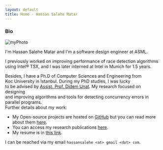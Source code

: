 ```yaml
---
layout: default
title: Home - Hassan Salehe Matar
---
```


### Bio

![myPhoto](/myPhoto.jpg)

I'm Hassan Salehe Matar and I'm a software design engineer at ASML.

I previously worked on improving performance of race detection algorithms  
using Intel® TSX, and I was later interned at Intel in Munich for 1.5 years.

Besides, I have a Ph.D of Computer Sciences and Engineering from  
Koc University in Istanbul. During my PhD studies, I was lucky  
to be advised by [Assist. Prof. Didem Unat](http://home.ku.edu.tr/~dunat/).
My research focused on designing  
and improving algorithms and tools for detecting concurrency errors in parallel programs.    
Further details about my work:
  * My Open-source projects are hosted on [GitHub](https://github.com/hassansalehe) but you can read more about them [here](projects).
  * You can access my research publications [here](publications).
  * My resume is in [this link](resume).

I can be reached via my email `hassansalehe <at> gmail <dot> com`.
